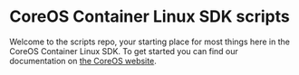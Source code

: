 # CoreOS Container Linux SDK scripts

Welcome to the scripts repo, your starting place for most things here in the CoreOS Container Linux SDK. To get started you can find our documentation on [the CoreOS website][coreos-docs].

[coreos-docs]: https://coreos.com/docs/sdk-distributors/sdk/modifying-coreos/
